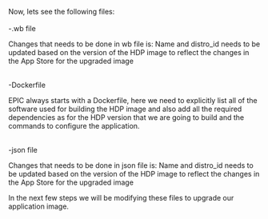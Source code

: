Now, lets see the following files:
<br>
<br>-.wb file

Changes that needs to be done in wb file is: Name and distro_id needs to be updated based on the version of the HDP image to reflect the changes in the App Store for the upgraded image

<br>-Dockerfile

EPIC always starts with a Dockerfile, here we need to explicitly list all of the software used for building the HDP image and also add all the required dependencies as for the HDP version that we are going to build and the commands to configure the application.

<br>-json file

Changes that needs to be done in json file is: Name and distro_id needs to be updated based on the version of the HDP image to reflect the changes in the App Store for the upgraded image

In the next few steps we will be modifying these files to upgrade our application image.


